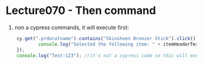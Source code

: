 # Lecture070 - Then command

1. non a cypress commands, it will execute first:
```javascript
    cy.get(".prdocutname").contains("Skinsheen Bronzer Stick").click().then(function(itemHeaderText){
            console.log("Selected the following item: " + itemHeaderText.text());
    });
    console.log("Test-123"); //it's not a cypress code so this will execute first
```
